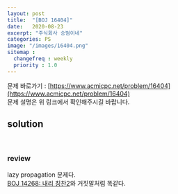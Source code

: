```yaml
---
layout: post
title:  "[BOJ 16404]"
date:   2020-08-23
excerpt: "주식회사 승범이네"
categories: PS
image: "/images/16404.png"
sitemap :
  changefreq : weekly
  priority : 1.0
---
```


문제 바로가기 : [https://www.acmicpc.net/problem/16404](https://www.acmicpc.net/problem/16404)<br>
문제 설명은 위 링크에서 확인해주시길 바랍니다.
<br>
## solution
<script src="https://gist.github.com/yooniversal/f8a049ff0ef292d571e2705f4d845d71.js"></script>
<br>

### review
lazy propagation 문제다.<br>
[BOJ 14268: 내리 칭찬2](https://yooniversal.github.io/blog/post76/)와 거짓말처럼 똑같다.

<script src="https://utteranc.es/client.js"
        repo="yooniversal/blog-comments"
        issue-term="pathname"
        theme="github-light"
        crossorigin="anonymous"
        async>
</script>
